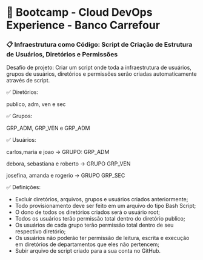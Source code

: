 # 🚀 Bootcamp - Cloud DevOps Experience - Banco Carrefour

### 📋 Infraestrutura como Código: Script de Criação de Estrutura de Usuários, Diretórios e Permissões

Desafio de projeto: Criar um script onde toda a infraestrutura de usuários, grupos de usuários, diretórios e permissões serão criadas automaticamente através de script.

:white_check_mark: Diretórios:

publico, adm, ven e sec

:white_check_mark: Grupos:

GRP_ADM, GRP_VEN e GRP_ADM

:white_check_mark: Usuários:

carlos,maria e joao -> GRUPO: GRP_ADM

debora, sebastiana e roberto -> GRUPO GRP_VEN

josefina, amanda e rogerio -> GRUPO GRP_SEC

:white_check_mark: Definições:

* Excluir diretórios, arquivos, grupos e usuários criados anteriormente;
* Todo provisionamento deve ser feito em um arquivo do tipo Bash Script;
* O dono de todos os diretórios criados será o usuário root;
* Todos os usuários terão permissão total dentro do diretório publico;
* Os usuários de cada grupo terão permissão total dentro de seu respectivo diretório;
* Os usuários não poderão ter permissão de leitura, escrita e execução em diretórios de departamentos que eles não pertencem;
* Subir arquivo de script criado para a sua conta no GitHub.

